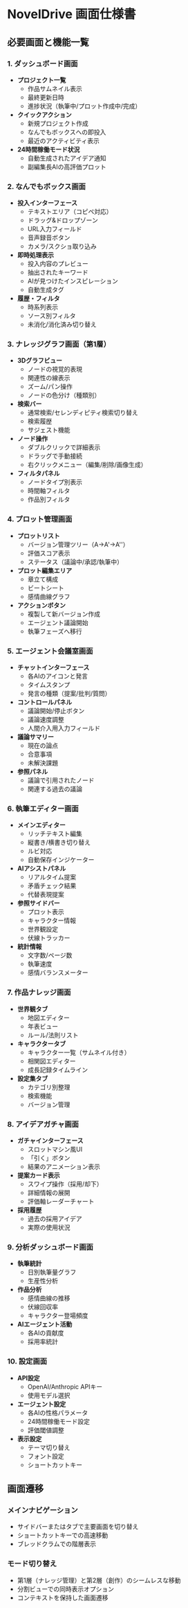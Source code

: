 # NovelDrive 画面仕様書

## 必要画面と機能一覧

### 1. ダッシュボード画面
- **プロジェクト一覧**
  - 作品サムネイル表示
  - 最終更新日時
  - 進捗状況（執筆中/プロット作成中/完成）
- **クイックアクション**
  - 新規プロジェクト作成
  - なんでもボックスへの即投入
  - 最近のアクティビティ表示
- **24時間稼働モード状況**
  - 自動生成されたアイデア通知
  - 副編集長AIの高評価プロット

### 2. なんでもボックス画面
- **投入インターフェース**
  - テキストエリア（コピペ対応）
  - ドラッグ&ドロップゾーン
  - URL入力フィールド
  - 音声録音ボタン
  - カメラ/スクショ取り込み
- **即時処理表示**
  - 投入内容のプレビュー
  - 抽出されたキーワード
  - AIが見つけたインスピレーション
  - 自動生成タグ
- **履歴・フィルタ**
  - 時系列表示
  - ソース別フィルタ
  - 未消化/消化済み切り替え

### 3. ナレッジグラフ画面（第1層）
- **3Dグラフビュー**
  - ノードの視覚的表現
  - 関連性の線表示
  - ズーム/パン操作
  - ノードの色分け（種類別）
- **検索バー**
  - 通常検索/セレンディピティ検索切り替え
  - 検索履歴
  - サジェスト機能
- **ノード操作**
  - ダブルクリックで詳細表示
  - ドラッグで手動接続
  - 右クリックメニュー（編集/削除/画像生成）
- **フィルタパネル**
  - ノードタイプ別表示
  - 時間軸フィルタ
  - 作品別フィルタ

### 4. プロット管理画面
- **プロットリスト**
  - バージョン管理ツリー（A→A'→A''）
  - 評価スコア表示
  - ステータス（議論中/承認/執筆中）
- **プロット編集エリア**
  - 章立て構成
  - ビートシート
  - 感情曲線グラフ
- **アクションボタン**
  - 複製して新バージョン作成
  - エージェント議論開始
  - 執筆フェーズへ移行

### 5. エージェント会議室画面
- **チャットインターフェース**
  - 各AIのアイコンと発言
  - タイムスタンプ
  - 発言の種類（提案/批判/質問）
- **コントロールパネル**
  - 議論開始/停止ボタン
  - 議論速度調整
  - 人間介入用入力フィールド
- **議論サマリー**
  - 現在の論点
  - 合意事項
  - 未解決課題
- **参照パネル**
  - 議論で引用されたノード
  - 関連する過去の議論

### 6. 執筆エディター画面
- **メインエディター**
  - リッチテキスト編集
  - 縦書き/横書き切り替え
  - ルビ対応
  - 自動保存インジケーター
- **AIアシストパネル**
  - リアルタイム提案
  - 矛盾チェック結果
  - 代替表現提案
- **参照サイドバー**
  - プロット表示
  - キャラクター情報
  - 世界観設定
  - 伏線トラッカー
- **統計情報**
  - 文字数/ページ数
  - 執筆速度
  - 感情バランスメーター

### 7. 作品ナレッジ画面
- **世界観タブ**
  - 地図エディター
  - 年表ビュー
  - ルール/法則リスト
- **キャラクタータブ**
  - キャラクター一覧（サムネイル付き）
  - 相関図エディター
  - 成長記録タイムライン
- **設定集タブ**
  - カテゴリ別整理
  - 検索機能
  - バージョン管理

### 8. アイデアガチャ画面
- **ガチャインターフェース**
  - スロットマシン風UI
  - 「引く」ボタン
  - 結果のアニメーション表示
- **提案カード表示**
  - スワイプ操作（採用/却下）
  - 詳細情報の展開
  - 評価軸レーダーチャート
- **採用履歴**
  - 過去の採用アイデア
  - 実際の使用状況

### 9. 分析ダッシュボード画面
- **執筆統計**
  - 日別執筆量グラフ
  - 生産性分析
- **作品分析**
  - 感情曲線の推移
  - 伏線回収率
  - キャラクター登場頻度
- **AIエージェント活動**
  - 各AIの貢献度
  - 採用率統計

### 10. 設定画面
- **API設定**
  - OpenAI/Anthropic APIキー
  - 使用モデル選択
- **エージェント設定**
  - 各AIの性格パラメータ
  - 24時間稼働モード設定
  - 評価閾値調整
- **表示設定**
  - テーマ切り替え
  - フォント設定
  - ショートカットキー

## 画面遷移

### メインナビゲーション
- サイドバーまたはタブで主要画面を切り替え
- ショートカットキーでの高速移動
- ブレッドクラムでの階層表示

### モード切り替え
- 第1層（ナレッジ管理）と第2層（創作）のシームレスな移動
- 分割ビューでの同時表示オプション
- コンテキストを保持した画面遷移